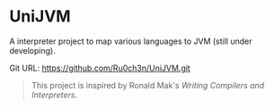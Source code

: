 # UniJVM
A interpreter project to map various languages to JVM (still under developing).

Git URL: https://github.com/Ru0ch3n/UniJVM.git

> This project is inspired by Ronald Mak's *Writing Compilers and Interpreters*.
